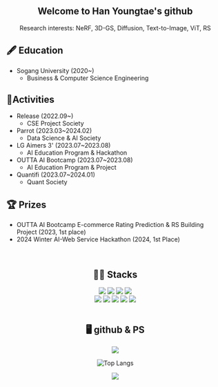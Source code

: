 <div align='center'>  

## Welcome to Han Youngtae's github
Research interests: NeRF, 3D-GS, Diffusion, Text-to-Image, ViT, RS

<div align='left'>
  
## 🖋️ Education
- Sogang University (2020~)
  - Business & Computer Science Engineering

## 📍Activities
- Release (2022.09~)
  - CSE Project Society
- Parrot (2023.03~2024.02)
  - Data Science & AI Society
- LG Aimers 3' (2023.07~2023.08)
  - AI Education Program & Hackathon
- OUTTA AI Bootcamp (2023.07~2023.08)
  - AI Education Program & Project
- Quantifi (2023.07~2024.01)
  - Quant Society
 
## 🏆 Prizes
- OUTTA AI Bootcamp E-commerce Rating Prediction & RS Building Project (2023, 1st place)
- 2024 Winter AI-Web Service Hackathon (2024, 1st Place)


<br>
<div align='center'>  

## 🧑‍💻 Stacks

<img src="https://img.shields.io/badge/python-3776AB?style=for-the-badge&logo=python&logoColor=white"> 
<img src="https://img.shields.io/badge/pytorch-EE4C2C?style=for-the-badge&logo=pytorch&logoColor=white">
<img src="https://img.shields.io/badge/tensorflow-FF6F00?style=for-the-badge&logo=tensorflow&logoColor=white">
<img src="https://img.shields.io/badge/scikitlearn-F7931E?style=for-the-badge&logo=scikitlearn&logoColor=white">
<br>
<img src="https://img.shields.io/badge/c-A8B9CC?style=for-the-badge&logo=c&logoColor=white">
<img src="https://img.shields.io/badge/c++-00599C?style=for-the-badge&logo=c%2B%2B&logoColor=white">
<img src="https://img.shields.io/badge/r-276DC3?style=for-the-badge&logo=r&logoColor=white">
<img src="https://img.shields.io/badge/git-F05032?style=for-the-badge&logo=git&logoColor=white">
<img src="https://img.shields.io/badge/linux-FCC624?style=for-the-badge&logo=linux&logoColor=white">


<!-- 
<img src="https://img.shields.io/badge/cuda-76B900?style=for-the-badge&logo=nvidia&logoColor=white">
<img src="https://img.shields.io/badge/fastapi-009688?style=for-the-badge&logo=fastapi&logoColor=white">
<img src="https://img.shields.io/badge/kotlin-7F52FF?style=for-the-badge&logo=kotlin&logoColor=white">
-->



<br>
<br>

## 🖥️ github & PS

<p><img align="center" src=https://github-readme-stats.vercel.app/api?username=young0tete&show_icons=true&theme=dark/></p>

![Top Langs](https://github-readme-stats.vercel.app/api/top-langs/?username=young0tete&layout=compact&theme=tokyonight)

<p><img align="center" src="http://mazassumnida.wtf/api/generate_badge?boj=young0tete" /></p>




  
